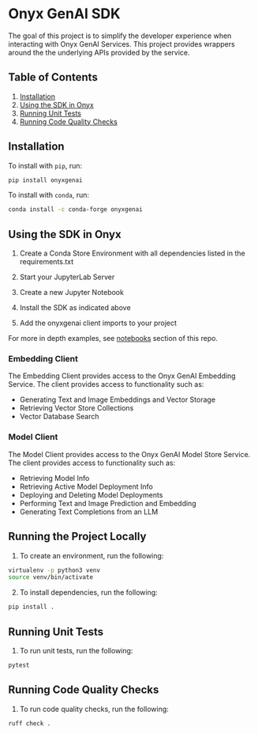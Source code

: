 # Onyx GenAI SDK

The goal of this project is to simplify the developer experience when interacting with Onyx GenAI Services. This project provides wrappers around the the underlying APIs provided by the service.

## Table of Contents

1. [Installation](#installation)
2. [Using the SDK in Onyx](#using-the-sdk-in-onyx)
3. [Running Unit Tests](#running-unit-tests)
4. [Running Code Quality Checks](#running-code-quality-checks)

## Installation

To install with `pip`, run:

```bash
pip install onyxgenai
```

To install with `conda`, run:

```bash
conda install -c conda-forge onyxgenai
```

## Using the SDK in Onyx

1. Create a Conda Store Environment with all dependencies listed in the requirements.txt

2. Start your JupyterLab Server

3. Create a new Jupyter Notebook

4. Install the SDK as indicated above

5. Add the onyxgenai client imports to your project

For more in depth examples, see [notebooks](https://github.com/MetroStar/onyx-genai-sdk/tree/main/notebooks) section of this repo.

### Embedding Client

The Embedding Client provides access to the Onyx GenAI Embedding Service. The client provides access to functionality such as:

- Generating Text and Image Embeddings and Vector Storage
- Retrieving Vector Store Collections
- Vector Database Search

### Model Client

The Model Client provides access to the Onyx GenAI Model Store Service. The client provides access to functionality such as:

- Retrieving Model Info
- Retrieving Active Model Deployment Info
- Deploying and Deleting Model Deployments
- Performing Text and Image Prediction and Embedding
- Generating Text Completions from an LLM

## Running the Project Locally

1. To create an environment, run the following:

```sh
virtualenv -p python3 venv
source venv/bin/activate
```

2. To install dependencies, run the following:

```sh
pip install .
```

## Running Unit Tests

1. To run unit tests, run the following:

```sh
pytest
```

## Running Code Quality Checks

1. To run code quality checks, run the following:

```sh
ruff check .
```
